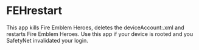 # FEHrestart
This app kills Fire Emblem Heroes, deletes the deviceAccount:.xml and restarts Fire Emblem Heroes. 
Use this app if your device is rooted and you SafetyNet invalidated your login. 
